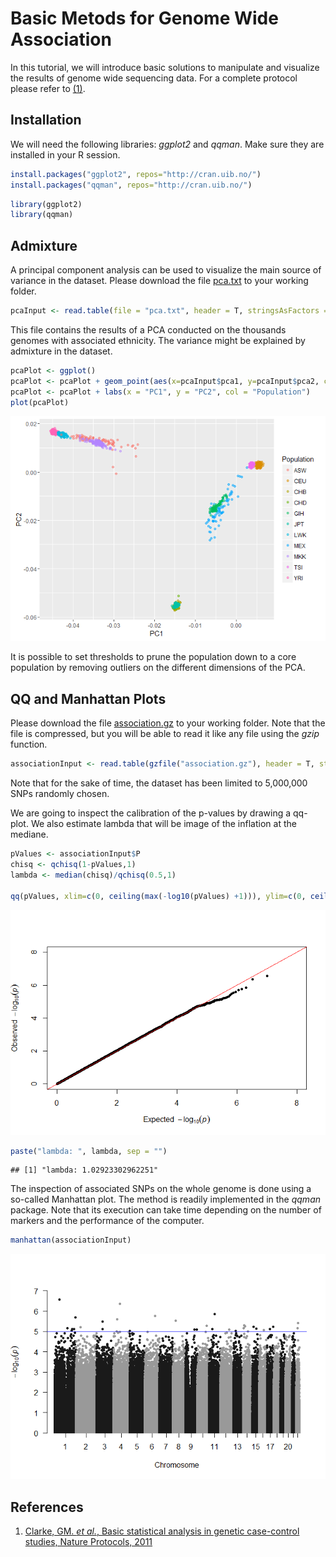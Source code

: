 Basic Metods for Genome Wide Association
================

In this tutorial, we will introduce basic solutions to manipulate and visualize the results of genome wide sequencing data. For a complete protocol please refer to [(1)](#references).

Installation
------------

We will need the following libraries: *ggplot2* and *qqman*. Make sure they are installed in your R session.

``` r
install.packages("ggplot2", repos="http://cran.uib.no/")
install.packages("qqman", repos="http://cran.uib.no/")
```

``` r
library(ggplot2)
library(qqman)
```

Admixture
---------

A principal component analysis can be used to visualize the main source of variance in the dataset. Please download the file [pca.txt](https://github.com/mvaudel/tutorials/blob/master/Genome_Association/pca.txt) to your working folder.

``` r
pcaInput <- read.table(file = "pca.txt", header = T, stringsAsFactors = F)
```

This file contains the results of a PCA conducted on the thousands genomes with associated ethnicity. The variance might be explained by admixture in the dataset.

``` r
pcaPlot <- ggplot()
pcaPlot <- pcaPlot + geom_point(aes(x=pcaInput$pca1, y=pcaInput$pca2, col = pcaInput$population), alpha = 0.5)
pcaPlot <- pcaPlot + labs(x = "PC1", y = "PC2", col = "Population")
plot(pcaPlot)
```

![](genome_association_files/figure-markdown_github/pca_plot-1.png)

It is possible to set thresholds to prune the population down to a core population by removing outliers on the different dimensions of the PCA.

QQ and Manhattan Plots
----------------------

Please download the file [association.gz](https://github.com/mvaudel/tutorials/blob/master/Genome_Association/association.gz) to your working folder. Note that the file is compressed, but you will be able to read it like any file using the *gzip* function.

``` r
associationInput <- read.table(gzfile("association.gz"), header = T, stringsAsFactors = F)
```

Note that for the sake of time, the dataset has been limited to 5,000,000 SNPs randomly chosen.

We are going to inspect the calibration of the p-values by drawing a qq-plot. We also estimate lambda that will be image of the inflation at the mediane.

``` r
pValues <- associationInput$P
chisq <- qchisq(1-pValues,1)
lambda <- median(chisq)/qchisq(0.5,1)

qq(pValues, xlim=c(0, ceiling(max(-log10(pValues) +1))), ylim=c(0, ceiling(max(-log10(pValues) +1))))
```

![](genome_association_files/figure-markdown_github/qq_plot-1.png)

``` r
paste("lambda: ", lambda, sep = "")
```

    ## [1] "lambda: 1.02923302962251"

The inspection of associated SNPs on the whole genome is done using a so-called Manhattan plot. The method is readily implemented in the *qqman* package. Note that its execution can take time depending on the number of markers and the performance of the computer.

``` r
manhattan(associationInput)
```

![](genome_association_files/figure-markdown_github/manhattan_plot-1.png)

References
----------

1.  [Clarke, GM. *et al.*, Basic statistical analysis in genetic case-control studies, Nature Protocols, 2011](https://www.ncbi.nlm.nih.gov/pubmed/21293453)
